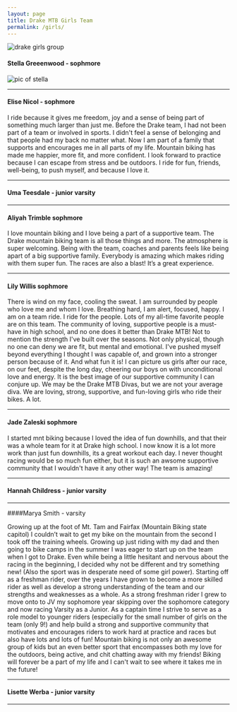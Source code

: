 ```yaml
---
layout: page
title: Drake MTB Girls Team
permalink: /girls/
---
```


![drake girls group](../images/girls_group.png)

#### Stella Greeenwood - sophmore

![pic of stella](../images/diva_stella.jpg)

****

#### Elise Nicol - sophmore

I ride because it gives me freedom, joy and a sense of being part of something much larger than just me. Before the Drake team, I had not been part of a team or involved in sports. I didn't feel a sense of belonging and that people had my back no matter what. Now I am part of a family that supports and encourages me in all parts of my life. Mountain biking has made me happier, more fit, and more confident. I look forward to practice because I can escape from stress and be outdoors. I ride for fun, friends, well-being, to push myself, and because I love it.

****

#### Uma Teesdale - junior varsity

****

#### Aliyah Trimble sophmore

I love mountain biking and I love being a part of a supportive team. The Drake mountain biking team is all those things and more. The atmosphere is super welcoming.  Being with the team, coaches and parents feels like being apart of a big supportive family. Everybody is amazing which makes riding with them super fun. The races are also a blast! It’s a great experience.

****

#### Lily Willis sophmore

There is wind on my face, cooling the sweat. I am surrounded by people who love me and whom I love. Breathing hard, I am alert, focused, happy. I am on a team ride.
I ride for the people. Lots of my all-time favorite people are on this team. The community of loving, supportive people is a must-have in high school, and no one does it better than Drake MTB!
Not to mention the strength I've built over the seasons. Not only physical, though no one can deny we are fit, but mental and emotional. I've pushed myself beyond everything I thought I was capable of, and grown into a stronger person because of it.
And what fun it is! I can picture us girls after our race, on our feet, despite the long day, cheering our boys on with unconditional love and energy. It is the best image of our supportive community I can conjure up.
We may be the Drake MTB Divas, but we are not your average diva. We are loving, strong, supportive, and fun-loving girls who ride their bikes. A lot.

****

#### Jade Zaleski sophmore

I started mnt biking because I loved the idea of fun downhills, and that their was a whole team for it at Drake high school. I now know it is a lot more work than just fun downhills, its a great workout each day. I never thought racing would be so much fun either, but it is such an awsome supportive community that I wouldn't have it any other way! The team is amazing!

****

#### Hannah Childress - junior varsity

****

####Marya Smith - varsity

Growing up at the foot of Mt. Tam and Fairfax (Mountain Biking state capitol) I couldn’t wait to get my bike on the mountain from the second I took off the training wheels. Growing up just riding with my dad and then going to bike camps in the summer I was eager to start up on the team when I got to Drake. Even while being a little hesitant and nervous about the racing in the beginning, I decided why not be different and try something new! (Also the sport was in desperate need of some girl power). Starting off as a freshman rider, over the years I have grown to become a more skilled rider as well as develop a strong understanding of the team and our strengths and weaknesses as a whole. As a strong freshman rider I grew to move onto to JV my sophomore year skipping over the sophomore category and now racing Varsity as a Junior. As a captain time I strive to serve as a role model to younger riders (especially for the small number of girls on the team (only 9!) and help build a strong and supportive community that motivates and encourages riders to work hard at practice and races but also have lots and lots of fun! Mountain biking is not only an awesome group of kids but an even better sport that encompasses both my love for the outdoors, being active, and chit chatting away with my friends! Biking will forever be a part of my life and I can't wait to see where it takes me in the future!

****

#### Lisette Werba - junior varsity

****
